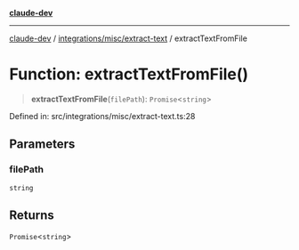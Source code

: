[**claude-dev**](../../../../README.md)

***

[claude-dev](../../../../README.md) / [integrations/misc/extract-text](../README.md) / extractTextFromFile

# Function: extractTextFromFile()

> **extractTextFromFile**(`filePath`): `Promise`\<`string`\>

Defined in: src/integrations/misc/extract-text.ts:28

## Parameters

### filePath

`string`

## Returns

`Promise`\<`string`\>
